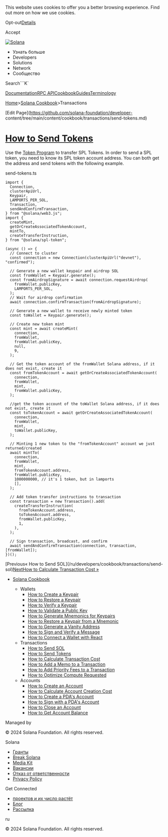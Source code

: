 This website uses cookies to offer you a better browsing experience. Find out
more on how we use cookies.

Opt-out[Details](/ru/privacy-policy#collection-of-information)

Accept

[![Solana](/_next/static/media/logotype-dark.f79d530d.svg)](/ru)

  * Узнать больше
  * Developers
  * Solutions
  * Network
  * Сообщество

Search```K`

[Documentation](/ru/docs)[RPC
API](/ru/docs/rpc)[Cookbook](/ru/developers/cookbook)[Guides](/ru/developers/guides)[Terminology](/ru/docs/terminology)

[Home](/ru)>[Solana Cookbook](/ru/developers/cookbook)>Transactions

[Edit Page](https://github.com/solana-foundation/developer-
content/tree/main/content/cookbook/transactions/send-tokens.md)

# [How to Send Tokens](/ru/developers/cookbook/transactions/send-tokens)

Use the [Token Program](https://spl.solana.com/token) to transfer SPL Tokens.
In order to send a SPL token, you need to know its SPL token account address.
You can both get the address and send tokens with the following example.

send-tokens.ts

    
    
    import {
      Connection,
      clusterApiUrl,
      Keypair,
      LAMPORTS_PER_SOL,
      Transaction,
      sendAndConfirmTransaction,
    } from "@solana/web3.js";
    import {
      createMint,
      getOrCreateAssociatedTokenAccount,
      mintTo,
      createTransferInstruction,
    } from "@solana/spl-token";
     
    (async () => {
      // Connect to cluster
      const connection = new Connection(clusterApiUrl("devnet"), "confirmed");
     
      // Generate a new wallet keypair and airdrop SOL
      const fromWallet = Keypair.generate();
      const fromAirdropSignature = await connection.requestAirdrop(
        fromWallet.publicKey,
        LAMPORTS_PER_SOL,
      );
      // Wait for airdrop confirmation
      await connection.confirmTransaction(fromAirdropSignature);
     
      // Generate a new wallet to receive newly minted token
      const toWallet = Keypair.generate();
     
      // Create new token mint
      const mint = await createMint(
        connection,
        fromWallet,
        fromWallet.publicKey,
        null,
        9,
      );
     
      // Get the token account of the fromWallet Solana address, if it does not exist, create it
      const fromTokenAccount = await getOrCreateAssociatedTokenAccount(
        connection,
        fromWallet,
        mint,
        fromWallet.publicKey,
      );
     
      //get the token account of the toWallet Solana address, if it does not exist, create it
      const toTokenAccount = await getOrCreateAssociatedTokenAccount(
        connection,
        fromWallet,
        mint,
        toWallet.publicKey,
      );
     
      // Minting 1 new token to the "fromTokenAccount" account we just returned/created
      await mintTo(
        connection,
        fromWallet,
        mint,
        fromTokenAccount.address,
        fromWallet.publicKey,
        1000000000, // it's 1 token, but in lamports
        [],
      );
     
      // Add token transfer instructions to transaction
      const transaction = new Transaction().add(
        createTransferInstruction(
          fromTokenAccount.address,
          toTokenAccount.address,
          fromWallet.publicKey,
          1,
        ),
      );
     
      // Sign transaction, broadcast, and confirm
      await sendAndConfirmTransaction(connection, transaction, [fromWallet]);
    })();

[Previous« How to Send SOL](/ru/developers/cookbook/transactions/send-
sol)[NextHow to Calculate Transaction Cost
»](/ru/developers/cookbook/transactions/calculate-cost)

  * [Solana Cookbook](/ru/developers/cookbook)

    * Wallets
      * [How to Create a Keypair](/ru/developers/cookbook/wallets/create-keypair)
      * [How to Restore a Keypair](/ru/developers/cookbook/wallets/restore-keypair)
      * [How to Verify a Keypair](/ru/developers/cookbook/wallets/verify-keypair)
      * [How to Validate a Public Key](/ru/developers/cookbook/wallets/check-publickey)
      * [How to Generate Mnemonics for Keypairs](/ru/developers/cookbook/wallets/generate-mnemonic)
      * [How to Restore a Keypair from a Mnemonic](/ru/developers/cookbook/wallets/restore-from-mnemonic)
      * [How to Generate a Vanity Address](/ru/developers/cookbook/wallets/generate-vanity-address)
      * [How to Sign and Verify a Message](/ru/developers/cookbook/wallets/sign-message)
      * [How to Connect a Wallet with React](/ru/developers/cookbook/wallets/connect-wallet-react)
    * Transactions
      * [How to Send SOL](/ru/developers/cookbook/transactions/send-sol)
      * [How to Send Tokens](/ru/developers/cookbook/transactions/send-tokens)
      * [How to Calculate Transaction Cost](/ru/developers/cookbook/transactions/calculate-cost)
      * [How to Add a Memo to a Transaction](/ru/developers/cookbook/transactions/add-memo)
      * [How to Add Priority Fees to a Transaction](/ru/developers/cookbook/transactions/add-priority-fees)
      * [How to Optimize Compute Requested](/ru/developers/cookbook/transactions/optimize-compute)
    * Accounts
      * [How to Create an Account](/ru/developers/cookbook/accounts/create-account)
      * [How to Calculate Account Creation Cost](/ru/developers/cookbook/accounts/calculate-rent)
      * [How to Create a PDA's Account](/ru/developers/cookbook/accounts/create-pda-account)
      * [How to Sign with a PDA's Account](/ru/developers/cookbook/accounts/sign-with-pda)
      * [How to Close an Account](/ru/developers/cookbook/accounts/close-account)
      * [How to Get Account Balance](/ru/developers/cookbook/accounts/get-account-balance)

Managed by

[](/ru)

[](/youtube)[](/twitter)[](/discord)[](/reddit)[](/github)[](/telegram)

© 2024 Solana Foundation. All rights reserved.

Solana

  * [Гранты](https://solana.org/grants)
  * [Break Solana](https://break.solana.com/)
  * [Media Kit](/ru/branding)
  * [Вакансии](https://jobs.solana.com/)
  * [Отказ от ответственности](/ru/tos)
  * [Privacy Policy](/ru/privacy-policy)

Get Connected

  * [проектов и их число растёт](/ru/ecosystem)
  * [Блог](/ru/news)
  * [Рассылка](/ru/newsletter)

ru

© 2024 Solana Foundation. All rights reserved.

